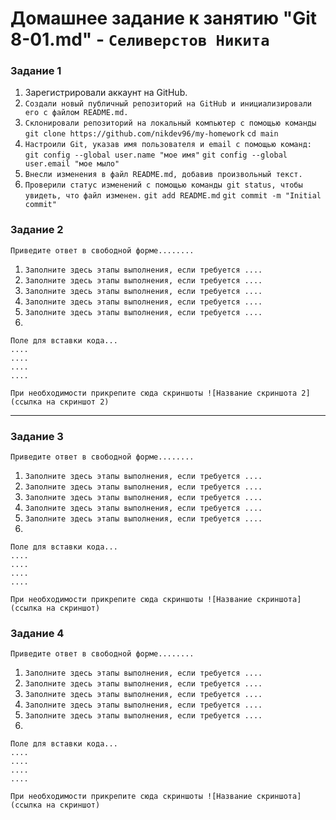 # Домашнее задание к занятию "Git 8-01.md" - `Селиверстов Никита`


### Задание 1



1. Зарегистрировали аккаунт на GitHub.
2. `Создали новый публичный репозиторий на GitHub и инициализировали его с файлом README.md.`
3. `Склонировали репозиторий на локальный компьютер с помощью команды git clone https://github.com/nikdev96/my-homework`
   `cd main`
4. `Настроили Git, указав имя пользователя и email с помощью команд:`
   `git config --global user.name "мое имя"`
   `git config --global user.email "мое мыло"`
5. `Внесли изменения в файл README.md, добавив произвольный текст.`
6. `Проверили статус изменений с помощью команды git status, чтобы увидеть, что файл изменен.`
   `git add README.md`
   `git commit -m "Initial commit"`


### Задание 2

`Приведите ответ в свободной форме........`

1. `Заполните здесь этапы выполнения, если требуется ....`
2. `Заполните здесь этапы выполнения, если требуется ....`
3. `Заполните здесь этапы выполнения, если требуется ....`
4. `Заполните здесь этапы выполнения, если требуется ....`
5. `Заполните здесь этапы выполнения, если требуется ....`
6. 

```
Поле для вставки кода...
....
....
....
....
```

`При необходимости прикрепитe сюда скриншоты
![Название скриншота 2](ссылка на скриншот 2)`


---

### Задание 3

`Приведите ответ в свободной форме........`

1. `Заполните здесь этапы выполнения, если требуется ....`
2. `Заполните здесь этапы выполнения, если требуется ....`
3. `Заполните здесь этапы выполнения, если требуется ....`
4. `Заполните здесь этапы выполнения, если требуется ....`
5. `Заполните здесь этапы выполнения, если требуется ....`
6. 

```
Поле для вставки кода...
....
....
....
....
```

`При необходимости прикрепитe сюда скриншоты
![Название скриншота](ссылка на скриншот)`

### Задание 4

`Приведите ответ в свободной форме........`

1. `Заполните здесь этапы выполнения, если требуется ....`
2. `Заполните здесь этапы выполнения, если требуется ....`
3. `Заполните здесь этапы выполнения, если требуется ....`
4. `Заполните здесь этапы выполнения, если требуется ....`
5. `Заполните здесь этапы выполнения, если требуется ....`
6. 

```
Поле для вставки кода...
....
....
....
....
```

`При необходимости прикрепитe сюда скриншоты
![Название скриншота](ссылка на скриншот)`
